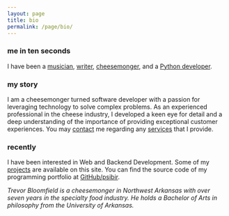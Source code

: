 ```yaml
---
layout: page
title: bio
permalink: /page/bio/
---
```


### me in ten seconds

I have been a [musician](https://nauxt.bandcamp.com), [writer](https://philpeople.org/profiles/trevor-bloomfield/publications), [cheesemonger](/_pages/cheesemonger.md), and a [Python developer](https://psibir.github.io/page/projects/). 

### my story ###

I am a cheesemonger turned software developer with a passion for leveraging technology to solve complex problems. As an experienced professional in the cheese industry, I developed a keen eye for detail and a deep understanding of the importance of providing exceptional customer experiences. You may [contact](https://psibir.github.io/page/contact/) me regarding any [services](https://psibir.github.io/page/services/) that I provide.

### recently ###

I have been interested in Web and Backend Development. Some of my [projects](https://psibir.github.io/pages/projects/) are available on this site. You can find the source code of my programming portfolio at [GitHub/psibir](https://github.com/psibir).

*Trevor Bloomfield is a cheesemonger in Northwest Arkansas with over seven years in the specialty food industry. He holds a Bachelor of Arts in philosophy from the University of Arkansas.*
